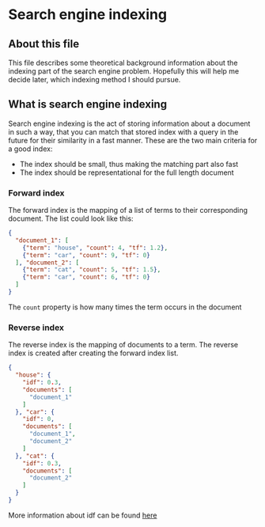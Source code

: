 # Search engine indexing
## About this file
This file describes some theoretical background information about the indexing part of the search engine problem.
Hopefully this will help me decide later, which indexing method I should pursue.

## What is search engine indexing
Search engine indexing is the act of storing information about a document in such a way, that you can match that stored index with a query in the future for their similarity in a fast manner.
These are the two main criteria for a good index:
- The index should be small, thus making the matching part also fast
- The index should be representational for the full length document

### Forward index
The forward index is the mapping of a list of terms to their corresponding document. The list could look like this:
```json
{
  "document_1": [
    {"term": "house", "count": 4, "tf": 1.2},
    {"term": "car", "count": 9, "tf": 0}
  ], "document_2": [
    {"term": "cat", "count": 5, "tf": 1.5},
    {"term": "car", "count": 6, "tf": 0}
  ]
}
```
The `count` property is how many times the term occurs in the document

### Reverse index
The reverse index is the mapping of documents to a term. The reverse index is created after creating the forward index list.
```json
{
  "house": {
    "idf": 0.3,
    "documents": [
      "document_1"
    ]
  }, "car": {
    "idf": 0,
    "documents": [
      "document_1",
      "document_2"
    ]
  }, "cat": {
    "idf": 0.3,
    "documents": [
      "document_2"
    ]
  }
}
```

More information about idf can be found [here](https://github.com/fabianbaechli/sentiment_classification_with_tf/blob/master/sentiment_classification_with_tf/documentation/about_text_mining.md#idf)

